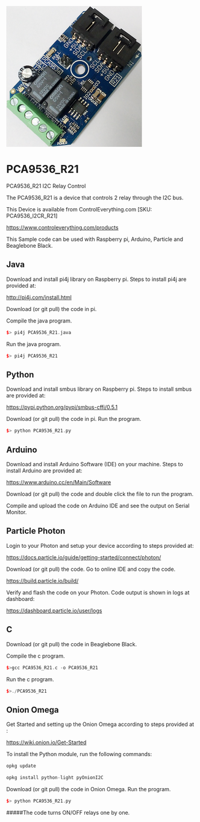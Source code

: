 [![PCA9536_R21](PCA9536_I2CR_R21.png)](https://www.controleverything.com/products)
# PCA9536_R21
PCA9536_R21 I2C Relay Control

The PCA9536_R21 is a device that controls 2 relay through the I2C bus.

This Device is available from ControlEverything.com [SKU: PCA9536_I2CR_R21]

https://www.controleverything.com/products

This Sample code can be used with Raspberry pi, Arduino, Particle and Beaglebone Black.

## Java
Download and install pi4j library on Raspberry pi. Steps to install pi4j are provided at:

http://pi4j.com/install.html

Download (or git pull) the code in pi.

Compile the java program.
```cpp
$> pi4j PCA9536_R21.java
```

Run the java program.
```cpp
$> pi4j PCA9536_R21
```

## Python
Download and install smbus library on Raspberry pi. Steps to install smbus are provided at:

https://pypi.python.org/pypi/smbus-cffi/0.5.1

Download (or git pull) the code in pi. Run the program.

```cpp
$> python PCA9536_R21.py
```

## Arduino
Download and install Arduino Software (IDE) on your machine. Steps to install Arduino are provided at:

https://www.arduino.cc/en/Main/Software

Download (or git pull) the code and double click the file to run the program.

Compile and upload the code on Arduino IDE and see the output on Serial Monitor.


## Particle Photon

Login to your Photon and setup your device according to steps provided at:

https://docs.particle.io/guide/getting-started/connect/photon/

Download (or git pull) the code. Go to online IDE and copy the code.

https://build.particle.io/build/

Verify and flash the code on your Photon. Code output is shown in logs at dashboard:

https://dashboard.particle.io/user/logs


## C

Download (or git pull) the code in Beaglebone Black.

Compile the c program.
```cpp
$>gcc PCA9536_R21.c -o PCA9536_R21
```
Run the c program.
```cpp
$>./PCA9536_R21
```

## Onion Omega

Get Started and setting up the Onion Omega according to steps provided at :

https://wiki.onion.io/Get-Started

To install the Python module, run the following commands:
```cpp
opkg update
```
```cpp
opkg install python-light pyOnionI2C
```

Download (or git pull) the code in Onion Omega. Run the program.

```cpp
$> python PCA9536_R21.py
```

#####The code turns ON/OFF relays one by one.
